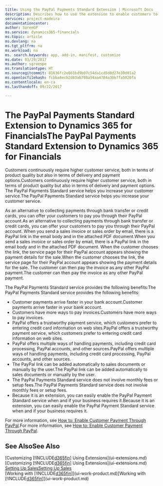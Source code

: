 ```yaml
---
title: Using the PayPal Payments Standard Extension | Microsoft Docs
description: Describes how to use the extension to enable customers to make payments with PayPal.
services: project-madeira
documentationcenter: 
author: SorenGP
ms.service: dynamics365-financials
ms.topic: article
ms.devlang: na
ms.tgt_pltfrm: na
ms.workload: na
ms. search.keywords: app, add-in, manifest, customize
ms.date: 03/29/2017
ms.author: sgroespe
ms.translationtype: HT
ms.sourcegitcommit: 81636fc2e661bd9b07c54da1cd5d0d27e30d01a2
ms.openlocfilehash: fcbba8ecb2d63ab780a54aa4784a30b7fa5020fa
ms.contentlocale: en-ca
ms.lasthandoff: 09/22/2017

---
```

# <a name="the-paypal-payments-standard-extension-to-dynamics-365-for-financials"></a><span data-ttu-id="efe67-103">The PayPal Payments Standard Extension to Dynamics 365 for Financials</span><span class="sxs-lookup"><span data-stu-id="efe67-103">The PayPal Payments Standard Extension to Dynamics 365 for Financials</span></span>
<span data-ttu-id="efe67-104">Customers continuously require higher customer service, both in terms of product quality but also in terms of delivery and payment options.</span><span class="sxs-lookup"><span data-stu-id="efe67-104">Customers continuously require higher customer service, both in terms of product quality but also in terms of delivery and payment options.</span></span> <span data-ttu-id="efe67-105">The PayPal Payments Standard service helps you increase your customer service.</span><span class="sxs-lookup"><span data-stu-id="efe67-105">The PayPal Payments Standard service helps you increase your customer service.</span></span>

<span data-ttu-id="efe67-106">As an alternative to collecting payments through bank transfer or credit cards, you can offer your customers to pay you through their PayPal account.</span><span class="sxs-lookup"><span data-stu-id="efe67-106">As an alternative to collecting payments through bank transfer or credit cards, you can offer your customers to pay you through their PayPal account.</span></span> <span data-ttu-id="efe67-107">When you send a sales invoice or sales order by email, there is a PayPal link in the email body and in the attached PDF document.</span><span class="sxs-lookup"><span data-stu-id="efe67-107">When you send a sales invoice or sales order by email, there is a PayPal link in the email body and in the attached PDF document.</span></span> <span data-ttu-id="efe67-108">When the customer chooses the link, the service page for their PayPal account appears showing the payment details for the sale.</span><span class="sxs-lookup"><span data-stu-id="efe67-108">When the customer chooses the link, the service page for their PayPal account appears showing the payment details for the sale.</span></span> <span data-ttu-id="efe67-109">The customer can then pay the invoice as any other PayPal payment.</span><span class="sxs-lookup"><span data-stu-id="efe67-109">The customer can then pay the invoice as any other PayPal payment.</span></span>

<span data-ttu-id="efe67-110">The PayPal Payments Standard service provides the following benefits:</span><span class="sxs-lookup"><span data-stu-id="efe67-110">The PayPal Payments Standard service provides the following benefits:</span></span>

* <span data-ttu-id="efe67-111">Customer payments arrive faster in your bank account.</span><span class="sxs-lookup"><span data-stu-id="efe67-111">Customer payments arrive faster in your bank account.</span></span>
* <span data-ttu-id="efe67-112">Customers have more ways to pay invoices.</span><span class="sxs-lookup"><span data-stu-id="efe67-112">Customers have more ways to pay invoices.</span></span>
* <span data-ttu-id="efe67-113">PayPal offers a trustworthy payment service, which customers prefer to entering credit card information on web sites.</span><span class="sxs-lookup"><span data-stu-id="efe67-113">PayPal offers a trustworthy payment service, which customers prefer to entering credit card information on web sites.</span></span>
* <span data-ttu-id="efe67-114">PayPal offers multiple ways of handling payments, including credit card processing, PayPal accounts, and other sources.</span><span class="sxs-lookup"><span data-stu-id="efe67-114">PayPal offers multiple ways of handling payments, including credit card processing, PayPal accounts, and other sources.</span></span>
* <span data-ttu-id="efe67-115">The PayPal link can be added automatically to sales documents or manually by the user.</span><span class="sxs-lookup"><span data-stu-id="efe67-115">The PayPal link can be added automatically to sales documents or manually by the user.</span></span>
* <span data-ttu-id="efe67-116">The PayPal Payments Standard service does not involve monthly fees or setup fees.</span><span class="sxs-lookup"><span data-stu-id="efe67-116">The PayPal Payments Standard service does not involve monthly fees or setup fees.</span></span>
* <span data-ttu-id="efe67-117">Because it is an extension, you can easily enable the PayPal Payment Standard service when and if your business requires it.</span><span class="sxs-lookup"><span data-stu-id="efe67-117">Because it is an extension, you can easily enable the PayPal Payment Standard service when and if your business requires it.</span></span>  

<span data-ttu-id="efe67-118">For more information, see [How to: Enable Customer Payment Through PayPal](sales-how-enable-payment-service-extensions.md).</span><span class="sxs-lookup"><span data-stu-id="efe67-118">For more information, see [How to: Enable Customer Payment Through PayPal](sales-how-enable-payment-service-extensions.md).</span></span>

## <a name="see-also"></a><span data-ttu-id="efe67-119">See Also</span><span class="sxs-lookup"><span data-stu-id="efe67-119">See Also</span></span>
<span data-ttu-id="efe67-120">[Customizing [!INCLUDE[d365fin](includes/d365fin_md.md)] Using Extensions](ui-extensions.md)</span><span class="sxs-lookup"><span data-stu-id="efe67-120">[Customizing [!INCLUDE[d365fin](includes/d365fin_md.md)] Using Extensions](ui-extensions.md)</span></span>  
[<span data-ttu-id="efe67-121">Setting Up Sales</span><span class="sxs-lookup"><span data-stu-id="efe67-121">Setting Up Sales</span></span>](sales-setup-sales.md)  
<span data-ttu-id="efe67-122">[Working with [!INCLUDE[d365fin](includes/d365fin_md.md)]](ui-work-product.md)</span><span class="sxs-lookup"><span data-stu-id="efe67-122">[Working with [!INCLUDE[d365fin](includes/d365fin_md.md)]](ui-work-product.md)</span></span>


